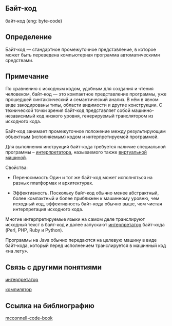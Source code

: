 ## Байт-код
байт-код (eng: byte-code) 

## Определение
Байт-код —  стандартное промежуточное представление, в которое может быть переведена компьютерная программа автоматическими средствами.

## Примечание

По сравнению с исходным кодом, удобным для создания и чтения человеком, байт-код — это компактное представление программы, уже прошедшей синтаксический и семантический анализ. В нём в явном виде закодированы типы, области видимости и другие конструкции. С технической точки зрения байт-код представляет собой машинно-независимый код низкого уровня, генерируемый транслятором из исходного кода.

Байт-код занимает промежуточное положение между результирующим объектным (исполняемым) кодом и интерпретируемой программой. 

Для выполнения инструкций байт-кода требуется наличие специальной программы – [интерпретатора](interpreter.md), называемого также [виртуальной машиной](virtual%20machines.md).

Свойства:

 - Переносимость.Один и тот же байт-код может исполняться на разных платформах и архитектурах.

 - Эффективность. Поскольку байт-код обычно менее абстрактный,  более компактный и более приближен к машинному уровню, чем исходный код, эффективность байт-кода обычно выше, чем чистая интерпретация исходного кода. 

Многие интерпретируемые языки на самом деле транслируют исходный текст в байт-код и далее запускают [интерпретатор](interpreter.md) байт-кода (Perl, PHP, Ruby и Python).

Программы на Java обычно передаются на целевую машину в виде байт-кода, который перед исполнением транслируется в машинный код «на лету».




## Связь с другими понятиями
[интерпретатор](interpreter.md)

[компилятор](compiler.md)
## Cсылка на библиографию
[mcconnell-code-book](../bibliography/mcconnell-code-book.md)


